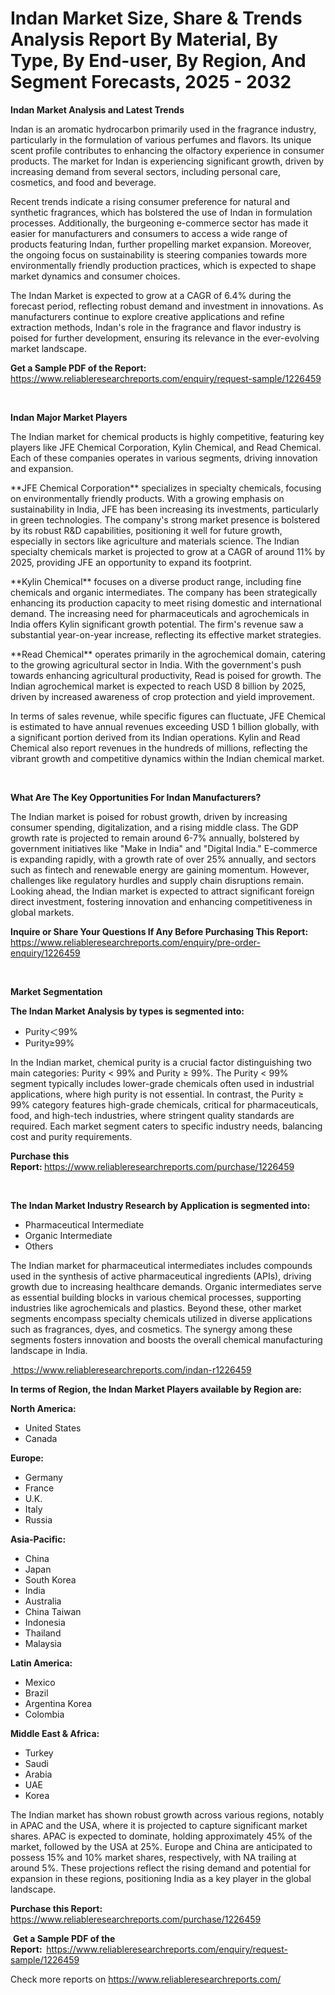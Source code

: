 <p><h1>Indan Market Size, Share & Trends Analysis Report By Material, By Type, By End-user, By Region, And Segment Forecasts, 2025 - 2032</h1></p><p><strong>Indan Market Analysis and Latest Trends</strong></p>
<p><p>Indan is an aromatic hydrocarbon primarily used in the fragrance industry, particularly in the formulation of various perfumes and flavors. Its unique scent profile contributes to enhancing the olfactory experience in consumer products. The market for Indan is experiencing significant growth, driven by increasing demand from several sectors, including personal care, cosmetics, and food and beverage.</p><p>Recent trends indicate a rising consumer preference for natural and synthetic fragrances, which has bolstered the use of Indan in formulation processes. Additionally, the burgeoning e-commerce sector has made it easier for manufacturers and consumers to access a wide range of products featuring Indan, further propelling market expansion. Moreover, the ongoing focus on sustainability is steering companies towards more environmentally friendly production practices, which is expected to shape market dynamics and consumer choices.</p><p>The Indan Market is expected to grow at a CAGR of 6.4% during the forecast period, reflecting robust demand and investment in innovations. As manufacturers continue to explore creative applications and refine extraction methods, Indan's role in the fragrance and flavor industry is poised for further development, ensuring its relevance in the ever-evolving market landscape.</p></p>
<p><strong>Get a Sample PDF of the Report:&nbsp;</strong> <a href="https://www.reliableresearchreports.com/enquiry/request-sample/1226459?utm_campaign=2279&utm_medium=2&utm_source=Github&utm_content=ia&utm_term=01042025&utm_id=indan">https://www.reliableresearchreports.com/enquiry/request-sample/1226459</a></p>
<p>&nbsp;</p>
<p><strong>Indan Major Market Players</strong></p>
<p><p>The Indian market for chemical products is highly competitive, featuring key players like JFE Chemical Corporation, Kylin Chemical, and Read Chemical. Each of these companies operates in various segments, driving innovation and expansion.</p><p>**JFE Chemical Corporation** specializes in specialty chemicals, focusing on environmentally friendly products. With a growing emphasis on sustainability in India, JFE has been increasing its investments, particularly in green technologies. The company's strong market presence is bolstered by its robust R&D capabilities, positioning it well for future growth, especially in sectors like agriculture and materials science. The Indian specialty chemicals market is projected to grow at a CAGR of around 11% by 2025, providing JFE an opportunity to expand its footprint.</p><p>**Kylin Chemical** focuses on a diverse product range, including fine chemicals and organic intermediates. The company has been strategically enhancing its production capacity to meet rising domestic and international demand. The increasing need for pharmaceuticals and agrochemicals in India offers Kylin significant growth potential. The firm's revenue saw a substantial year-on-year increase, reflecting its effective market strategies.</p><p>**Read Chemical** operates primarily in the agrochemical domain, catering to the growing agricultural sector in India. With the government's push towards enhancing agricultural productivity, Read is poised for growth. The Indian agrochemical market is expected to reach USD 8 billion by 2025, driven by increased awareness of crop protection and yield improvement.</p><p>In terms of sales revenue, while specific figures can fluctuate, JFE Chemical is estimated to have annual revenues exceeding USD 1 billion globally, with a significant portion derived from its Indian operations. Kylin and Read Chemical also report revenues in the hundreds of millions, reflecting the vibrant growth and competitive dynamics within the Indian chemical market.</p></p>
<p>&nbsp;</p>
<p><strong>What Are The Key Opportunities For Indan Manufacturers?</strong></p>
<p><p>The Indian market is poised for robust growth, driven by increasing consumer spending, digitalization, and a rising middle class. The GDP growth rate is projected to remain around 6-7% annually, bolstered by government initiatives like "Make in India" and "Digital India." E-commerce is expanding rapidly, with a growth rate of over 25% annually, and sectors such as fintech and renewable energy are gaining momentum. However, challenges like regulatory hurdles and supply chain disruptions remain. Looking ahead, the Indian market is expected to attract significant foreign direct investment, fostering innovation and enhancing competitiveness in global markets.</p></p>
<p><strong>Inquire or Share Your Questions If Any Before Purchasing This Report:</strong> <a href="https://www.reliableresearchreports.com/enquiry/pre-order-enquiry/1226459?utm_campaign=2279&utm_medium=2&utm_source=Github&utm_content=ia&utm_term=01042025&utm_id=indan">https://www.reliableresearchreports.com/enquiry/pre-order-enquiry/1226459</a></p>
<p>&nbsp;</p>
<p><strong>Market Segmentation</strong></p>
<p><strong>The Indan Market Analysis by types is segmented into:</strong></p>
<p><ul><li>Purity＜99%</li><li>Purity≥99%</li></ul></p>
<p><p>In the Indian market, chemical purity is a crucial factor distinguishing two main categories: Purity < 99% and Purity ≥ 99%. The Purity < 99% segment typically includes lower-grade chemicals often used in industrial applications, where high purity is not essential. In contrast, the Purity ≥ 99% category features high-grade chemicals, critical for pharmaceuticals, food, and high-tech industries, where stringent quality standards are required. Each market segment caters to specific industry needs, balancing cost and purity requirements.</p></p>
<p><strong>Purchase this Report:&nbsp;</strong><a href="https://www.reliableresearchreports.com/purchase/1226459?utm_campaign=2279&utm_medium=2&utm_source=Github&utm_content=ia&utm_term=01042025&utm_id=indan">https://www.reliableresearchreports.com/purchase/1226459</a></p>
<p>&nbsp;</p>
<p><strong>The Indan Market Industry Research by Application is segmented into:</strong></p>
<p><ul><li>Pharmaceutical Intermediate</li><li>Organic Intermediate</li><li>Others</li></ul></p>
<p><p>The Indian market for pharmaceutical intermediates includes compounds used in the synthesis of active pharmaceutical ingredients (APIs), driving growth due to increasing healthcare demands. Organic intermediates serve as essential building blocks in various chemical processes, supporting industries like agrochemicals and plastics. Beyond these, other market segments encompass specialty chemicals utilized in diverse applications such as fragrances, dyes, and cosmetics. The synergy among these segments fosters innovation and boosts the overall chemical manufacturing landscape in India.</p></p>
<p><a href="https://www.reliableresearchreports.com/indan-r1226459?utm_campaign=2279&utm_medium=2&utm_source=Github&utm_content=ia&utm_term=01042025&utm_id=indan">&nbsp;https://www.reliableresearchreports.com/indan-r1226459</a></p>
<p><strong>In terms of Region, the Indan Market Players available by Region are:</strong></p>
<p>
    <p> <strong> North America: </strong>
        <ul>
            <li>United States</li>
            <li>Canada</li>
        </ul>
        </p> 
    <p> <strong> Europe: </strong>
        <ul>
            <li>Germany</li>
            <li>France</li>
            <li>U.K.</li>
            <li>Italy</li>
            <li>Russia</li>
        </ul>
        </p> 
    <p> <strong> Asia-Pacific: </strong>
        <ul>
            <li>China</li>
            <li>Japan</li>
            <li>South Korea</li>
            <li>India</li>
            <li>Australia</li>
            <li>China Taiwan</li>
            <li>Indonesia</li>
            <li>Thailand</li>
            <li>Malaysia</li>
        </ul>
        </p> 
    <p> <strong> Latin America: </strong>
        <ul>
            <li>Mexico</li>
            <li>Brazil</li>
            <li>Argentina Korea</li>
            <li>Colombia</li>
        </ul>
        </p> 
    <p> <strong> Middle East & Africa: </strong>
        <ul>
            <li>Turkey</li>
            <li>Saudi</li>
            <li>Arabia</li>
            <li>UAE</li>
            <li>Korea</li>
        </ul>
    </p>
    </p>
<p><p>The Indian market has shown robust growth across various regions, notably in APAC and the USA, where it is projected to capture significant market shares. APAC is expected to dominate, holding approximately 45% of the market, followed by the USA at 25%. Europe and China are anticipated to possess 15% and 10% market shares, respectively, with NA trailing at around 5%. These projections reflect the rising demand and potential for expansion in these regions, positioning India as a key player in the global landscape.</p></p>
<p><strong>Purchase this Report: </strong><a href="https://www.reliableresearchreports.com/purchase/1226459?utm_campaign=2279&utm_medium=2&utm_source=Github&utm_content=ia&utm_term=01042025&utm_id=indan">https://www.reliableresearchreports.com/purchase/1226459</a></p>
<p>&nbsp;<strong>Get a Sample PDF of the Report:&nbsp;&nbsp;</strong><a href="https://www.reliableresearchreports.com/enquiry/request-sample/1226459?utm_campaign=2279&utm_medium=2&utm_source=Github&utm_content=ia&utm_term=01042025&utm_id=indan">https://www.reliableresearchreports.com/enquiry/request-sample/1226459</a></p>
<p><strong></strong></p>
<p>Check more reports on <a href="https://www.reliableresearchreports.com/?utm_campaign=2279&utm_medium=2&utm_source=Github&utm_content=ia&utm_term=01042025&utm_id=indan">https://www.reliableresearchreports.com/</a></p>